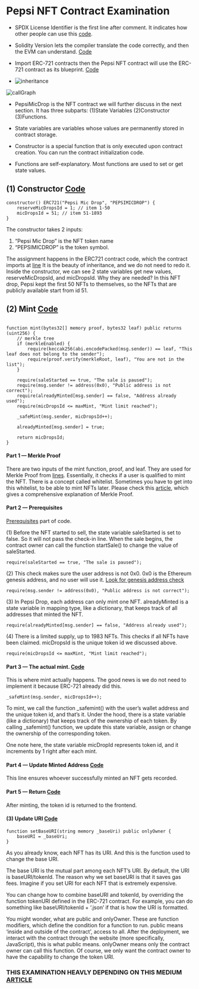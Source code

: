 # Pepsi NFT Contract Examination

* SPDX License Identifier is the first line after comment. It indicates how other people can use this [code](https://github.com/ErdemOzgen/Solidity-Learning-Archive/blob/03ebac2dd7d04cc1d87e78aae1869b0eb60d3209/BooksAndCodes/NFTContractExamples/PepsiNFTExamination.sol#L36).

* Solidity Version lets the compiler translate the code correctly, and then the EVM can understand. [Code](https://github.com/ErdemOzgen/Solidity-Learning-Archive/blob/03ebac2dd7d04cc1d87e78aae1869b0eb60d3209/BooksAndCodes/NFTContractExamples/PepsiNFTExamination.sol#L37)

* Import ERC-721 contracts then the Pepsi NFT contract will use the ERC-721 contract as its blueprint. [Code](https://github.com/ErdemOzgen/Solidity-Learning-Archive/blob/03ebac2dd7d04cc1d87e78aae1869b0eb60d3209/BooksAndCodes/NFTContractExamples/PepsiNFTExamination.sol#L39)

* ![inheritance](inheritance.svg)

 ![callGraph](callGraph.svg)

* PepsiMicDrop is the NFT contract we will further discuss in the next section. It has three subparts: (1)State Variables (2)Constructor (3)Functions.

* State variables are variables whose values are permanently stored in contract storage.

* Constructor is a special function that is only executed upon contract creation. You can run the contract initialization code.

* Functions are self-explanatory. Most functions are used to set or get state values.

## (1) Constructor [Code](https://github.com/ErdemOzgen/Solidity-Learning-Archive/blob/03ebac2dd7d04cc1d87e78aae1869b0eb60d3209/BooksAndCodes/NFTContractExamples/PepsiNFTExamination.sol#L64)
```solidity
constructor() ERC721("Pepsi Mic Drop", "PEPSIMICDROP") {
    reserveMicDropsId = 1; // item 1-50
    micDropsId = 51; // item 51-1893
}
```

The constructor takes 2 inputs:

1. “Pepsi Mic Drop” is the NFT token name
2. “PEPSIMICDROP” is the token symbol.

The assignment happens in the ERC721 contract code, which the contract imports at [line](https://github.com/ErdemOzgen/Solidity-Learning-Archive/blob/03ebac2dd7d04cc1d87e78aae1869b0eb60d3209/BooksAndCodes/NFTContractExamples/PepsiNFTExamination.sol#L64)  It is the beauty of inheritance, and we do not need to redo it.
<br>
Inside the constructor, we can see 2 state variables get new values, reserveMicDropsId, and micDropsId. Why they are needed? In this NFT drop, Pepsi kept the first 50 NFTs to themselves, so the NFTs that are publicly available start from id 51.

## (2) Mint [Code](https://github.com/ErdemOzgen/Solidity-Learning-Archive/blob/03ebac2dd7d04cc1d87e78aae1869b0eb60d3209/BooksAndCodes/NFTContractExamples/PepsiNFTExamination.sol#L73)

```solidity

function mint(bytes32[] memory proof, bytes32 leaf) public returns (uint256) {
    // merkle tree
    if (merkleEnabled) {
        require(keccak256(abi.encodePacked(msg.sender)) == leaf, "This leaf does not belong to the sender");
        require(proof.verify(merkleRoot, leaf), "You are not in the list");
    }

    require(saleStarted == true, "The sale is paused");
    require(msg.sender != address(0x0), "Public address is not correct");
    require(alreadyMinted[msg.sender] == false, "Address already used");
    require(micDropsId <= maxMint, "Mint limit reached");

    _safeMint(msg.sender, micDropsId++);

    alreadyMinted[msg.sender] = true;

    return micDropsId;
}
```
#### Part 1 — Merkle Proof

There are two inputs of the mint function, proof, and leaf. They are used for Merkle Proof from [lines](https://github.com/ErdemOzgen/Solidity-Learning-Archive/blob/03ebac2dd7d04cc1d87e78aae1869b0eb60d3209/BooksAndCodes/NFTContractExamples/PepsiNFTExamination.sol#L75). Essentially, it checks if a user is qualified to mint the NFT. There is a concept called whitelist. Sometimes you have to get into this whitelist, to be able to mint NFTs later. Please check this [article](https://medium.com/@ItsCuzzo/using-merkle-trees-for-nft-whitelists-523b58ada3f9), which gives a comprehensive explanation of Merkle Proof.

#### Part 2 — Prerequisites

[Prerequisites](https://github.com/ErdemOzgen/Solidity-Learning-Archive/blob/03ebac2dd7d04cc1d87e78aae1869b0eb60d3209/BooksAndCodes/NFTContractExamples/PepsiNFTExamination.sol#L80) part of code.

(1) Before the NFT started to sell, the state variable saleStarted is set to false. So it will not pass the check-in line. When the sale begins, the contract owner can call the function startSale() to change the value of saleStarted.
```Solidity
require(saleStarted == true, "The sale is paused");
```

(2) This check makes sure the user address is not 0x0. 0x0 is the Ethereum genesis address, and no user will use it. [Look for genesis address check](https://www.finder.com.au/why-the-ethereum-genesis-address-holds-over-500m-worth-of-tokens#:~:text=Burning%20tokens%20by%20sending%20them,their%20tokens%20to%20the%20address.)
```Solidity
require(msg.sender != address(0x0), "Public address is not correct");
```
(3) In Pepsi Drop, each address can only mint one NFT. alreadyMinted is a state variable in mapping type, like a dictionary, that keeps track of all addresses that minted the NFT.
```Solidity
require(alreadyMinted[msg.sender] == false, "Address already used");
```
(4) There is a limited supply, up to 1983 NFTs. This checks if all NFTs have been claimed. micDropsId is the unique token id we discussed above.
```Solidity
require(micDropsId <= maxMint, "Mint limit reached");
```

#### Part 3 — The actual mint. [Code](https://github.com/ErdemOzgen/Solidity-Learning-Archive/blob/03ebac2dd7d04cc1d87e78aae1869b0eb60d3209/BooksAndCodes/NFTContractExamples/PepsiNFTExamination.sol#L85)

This is where mint actually happens. The good news is we do not need to implement it because ERC-721 already did this.

```Solidity
_safeMint(msg.sender, micDropsId++);
```
To mint, we call the function _safemint() with the user’s wallet address and the unique token id, and that’s it. Under the hood, there is a state variable (like a dictionary) that keeps track of the ownership of each token. By calling _safemint() function, we update this state variable, assign or change the ownership of the corresponding token.

One note here, the state variable micDropId represents token id, and it increments by 1 right after each mint.

#### Part 4 — Update Minted Address [Code](https://github.com/ErdemOzgen/Solidity-Learning-Archive/blob/03ebac2dd7d04cc1d87e78aae1869b0eb60d3209/BooksAndCodes/NFTContractExamples/PepsiNFTExamination.sol#L87)

This line ensures whoever successfully minted an NFT gets recorded.

#### Part 5 — Return [Code](https://github.com/ErdemOzgen/Solidity-Learning-Archive/blob/03ebac2dd7d04cc1d87e78aae1869b0eb60d3209/BooksAndCodes/NFTContractExamples/PepsiNFTExamination.sol#L89)

After minting, the token id is returned to the frontend.

#### (3) Update URI [Code](https://github.com/ErdemOzgen/Solidity-Learning-Archive/blob/03ebac2dd7d04cc1d87e78aae1869b0eb60d3209/BooksAndCodes/NFTContractExamples/PepsiNFTExamination.sol#L69)

```Solidity
function setBaseURI(string memory _baseUri) public onlyOwner {
    baseURI = _baseUri;
}
```

As you already know, each NFT has its URI. And this is the function used to change the base URI.

The base URI is the mutual part among each NFT’s URI. By default, the URI is baseURI/tokenId. The reason why we set baseURI is that it saves gas fees. Imagine if you set URI for each NFT that is extremely expensive.

You can change how to combine baseURI and tokenId, by overriding the function tokenURI defined in the ERC-721 contract. For example, you can do something like baseURI/tokenId + ‘.json’ if that is how the URI is formatted.

You might wonder, what are public and onlyOwner. These are function modifiers, which define the condition for a function to run. public means ‘inside and outside of the contract’, access to all. After the deployment, we interact with the contract through the website (more specifically, JavaScript), this is what public means. onlyOwner means only the contract owner can call this function. Of course, we only want the contract owner to have the capability to change the token URI.


### THIS EXAMINATION HEAVLY DEPENDING ON THIS MEDIUM [ARTICLE](https://betterprogramming.pub/nft-beginner-tutorial-pepsi-nft-smart-contract-explained-962721b7361a) 